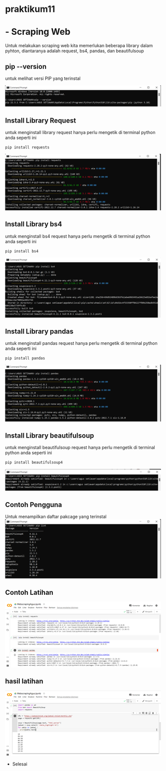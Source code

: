 # praktikum11 
# - Scraping Web
Untuk melakukan scraping web kita memerlukan beberapa library dalam pyhton, diantaranya adalah request, bs4, pandas, dan beautifulsoup

## pip --version
untuk melihat versi PIP yang terinstal

![gambar](gambar/0.png)

## Install Library Request
untuk menginstall library request hanya perlu mengetik di terminal python anda seperti ini
```
pip install requests
```
![gambar](gambar/1.png)

## Install Library bs4
untuk menginstall bs4 request hanya perlu mengetik di terminal python anda seperti ini
```
pip install bs4
```
![gambar](gambar/2.png)

## Install Library pandas
untuk menginstall pandas request hanya perlu mengetik di terminal python anda seperti ini
```
pip install pandas
```
![gambar](gambar/3.png)

## Install Library beautifulsoup
untuk menginstall beautifulsoup request hanya perlu mengetik di terminal python anda seperti ini
```
pip install beautifulsoup4
```
![gambar](gambar/4.png)

## Contoh Pengguna
Untuk menampilkan daftar pakcage yang terinstal
![gambar](gambar/5.png)

## Contoh Latihan
![gambar](gambar/6.png)

## hasil latihan
![gambar](gambar/7.png)

- Selesai
